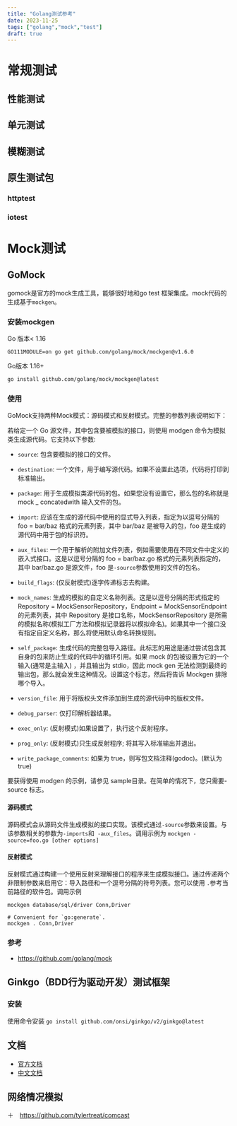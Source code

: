 ```yaml
---
title: "Golang测试参考"
date: 2023-11-25
tags: ["golang","mock","test"]
draft: true
---
```


# 常规测试

## 性能测试
## 单元测试
## 模糊测试
## 原生测试包
### httptest 
### iotest

# Mock测试
## GoMock

gomock是官方的mock生成工具，能够很好地和go test 框架集成。mock代码的生成基于`mockgen`。

### 安装mockgen
Go 版本< 1.16
```
GO111MODULE=on go get github.com/golang/mock/mockgen@v1.6.0
```
Go版本 1.16+
```bash
go install github.com/golang/mock/mockgen@latest
```

### 使用

GoMock支持两种Mock模式：源码模式和反射模式。完整的参数列表说明如下：

若给定一个 Go 源文件，其中包含要被模拟的接口，则使用 modgen 命令为模拟类生成源代码。它支持以下参数:

- `source`: 包含要模拟的接口的文件。

- `destination`: 一个文件，用于编写源代码。如果不设置此选项，代码将打印到标准输出。

- `package`: 用于生成模拟类源代码的包。如果您没有设置它，那么包的名称就是 mock _ concatedwith 输入文件的包。

- `import`: 应该在生成的源代码中使用的显式导入列表，指定为以逗号分隔的 foo = bar/baz 格式的元素列表，其中 bar/baz 是被导入的包，foo 是生成的源代码中用于包的标识符。

- `aux_files`: 一个用于解析的附加文件列表，例如需要使用在不同文件中定义的嵌入式接口。这是以逗号分隔的 foo = bar/baz.go 格式的元素列表指定的，其中 bar/baz.go 是源文件，foo 是`-source`参数使用的文件的包名。

- `build_flags`: (仅反射模式)逐字传递标志去构建。

- `mock_names`: 生成的模拟的自定义名称列表。这是以逗号分隔的形式指定的 Repository = MockSensorRepository，Endpoint = MockSensorEndpoint 的元素列表，其中 Repository 是接口名称，MockSensorRepository 是所需的模拟名称(模拟工厂方法和模拟记录器将以模拟命名)。如果其中一个接口没有指定自定义名称，那么将使用默认命名转换规则。

- `self_package`: 生成代码的完整包导入路径。此标志的用途是通过尝试包含其自身的包来防止生成的代码中的循环引用。如果 mock 的包被设置为它的一个输入(通常是主输入) ，并且输出为 stdio，因此 mock gen 无法检测到最终的输出包，那么就会发生这种情况。设置这个标志，然后将告诉 Mockgen 排除哪个导入。

- `version_file`: 用于将版权头文件添加到生成的源代码中的版权文件。

- `debug_parser`: 仅打印解析器结果。

- `exec_only`: (反射模式)如果设置了，执行这个反射程序。

- `prog_only`: (反射模式)只生成反射程序; 将其写入标准输出并退出。

- `write_package_comments`: 如果为 true，则写包文档注释(godoc)。(默认为 true)

要获得使用 modgen 的示例，请参见 sample目录。在简单的情况下，您只需要-source 标志。

#### 源码模式

源码模式会从源码文件生成模拟的接口实现。该模式通过`-source`参数来设置。与该参数相关的参数为`-imports`和` -aux_files`。调用示例为 `mockgen -source=foo.go [other options]`

#### 反射模式

反射模式通过构建一个使用反射来理解接口的程序来生成模拟接口。通过传递两个非限制参数来启用它：导入路径和一个逗号分隔的符号列表。您可以使用 `.`参考当前路径的软件包。调用示例 

```
mockgen database/sql/driver Conn,Driver

# Convenient for `go:generate`.
mockgen . Conn,Driver
```

### 参考

+ https://github.com/golang/mock

## Ginkgo（BDD行为驱动开发）测试框架
### 安装
使用命令安装 `go install github.com/onsi/ginkgo/v2/ginkgo@latest`
## 文档
+ [官方文档](https://onsi.github.io/ginkgo/)
+ [中文文档](https://www.ginkgo.wiki)
##  网络情况模拟
＋　https://github.com/tylertreat/comcast